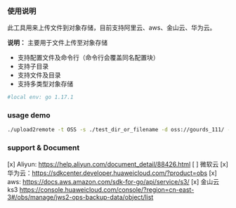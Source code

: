 


### 使用说明

此工具用来上传文件到对象存储，目前支持阿里云、aws、金山云、华为云。

**说明：** 主要用于文件上传至对象存储
- 支持配置文件及命令行（命令行会覆盖同名配置块）
- 支持子目录
- 支持文件及目录
- 支持多类型对象存储

```bash
#local env: go 1.17.1
```

### usage demo 

```bash
./upload2remote -t OSS -s ./test_dir_or_filename -d oss://gourds_111/ ----AccessKeyID xxx --AccessKeySecret xxx --Region xxx --Endpoint ks3-cn-beijing.ksyun.co
```


### support & Document

[x] Aliyun: https://help.aliyun.com/document_detail/88426.html
[ ] 微软云
[x] 华为云：https://sdkcenter.developer.huaweicloud.com/?product=obs
[x] aws: https://docs.aws.amazon.com/sdk-for-go/api/service/s3/
[x] 金山云 ks3 https://console.huaweicloud.com/console/?region=cn-east-3#/obs/manage/jws2-ops-backup-data/object/list




```